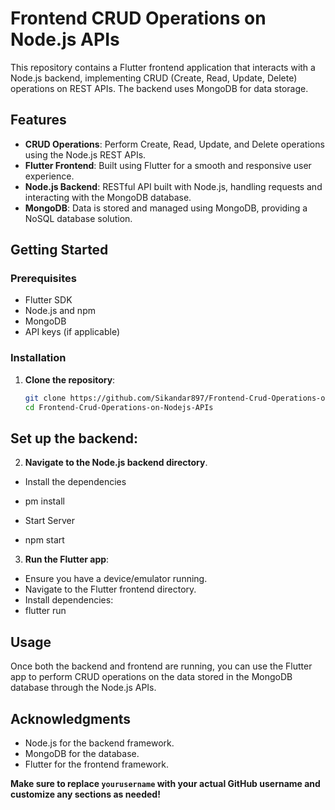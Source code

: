 # Frontend CRUD Operations on Node.js APIs

This repository contains a Flutter frontend application that interacts with a Node.js backend, implementing CRUD (Create, Read, Update, Delete) operations on REST APIs. The backend uses MongoDB for data storage.

## Features

- **CRUD Operations**: Perform Create, Read, Update, and Delete operations using the Node.js REST APIs.
- **Flutter Frontend**: Built using Flutter for a smooth and responsive user experience.
- **Node.js Backend**: RESTful API built with Node.js, handling requests and interacting with the MongoDB database.
- **MongoDB**: Data is stored and managed using MongoDB, providing a NoSQL database solution.

## Getting Started

### Prerequisites

- Flutter SDK
- Node.js and npm
- MongoDB
- API keys (if applicable)

### Installation

1. **Clone the repository**:
   ```bash
   git clone https://github.com/Sikandar897/Frontend-Crud-Operations-on-Nodejs-APIs.git
   cd Frontend-Crud-Operations-on-Nodejs-APIs

## Set up the backend:

2. **Navigate to the Node.js backend directory**.
* Install the dependencies
* pm install

* Start Server
* npm start

3. **Run the Flutter app**:
* Ensure you have a device/emulator running.
* Navigate to the Flutter frontend directory.
* Install dependencies:
* flutter run

## Usage
Once both the backend and frontend are running, you can use the Flutter app to perform CRUD operations on the data stored in the MongoDB database through the Node.js APIs.

## Acknowledgments
* Node.js for the backend framework.
* MongoDB for the database.
* Flutter for the frontend framework.

**Make sure to replace `yourusername` with your actual GitHub username and customize any sections as needed!**

  

